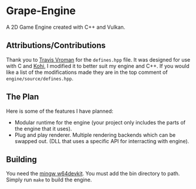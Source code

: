 # Grape-Engine
A 2D Game Engine created with C++ and Vulkan.

## Attributions/Contributions
Thank you to [Travis Vroman](https://github.com/travisvroman) for the ``defines.hpp`` file. It was designed for use with C and [Kohi](https://github.com/travisvroman/kohi), I modified it to better suit my engine and C++. If you would like a list of the modifications made they are in the top comment of ``engine/source/defines.hpp``.

## The Plan
Here is some of the features I have planned:
- Modular runtime for the engine (your project only includes the parts of the engine that it uses).
- Plug and play renderer. Multiple rendering backends which can be swapped out. (DLL that uses a specific API for interracting with engine).

## Building
You need the [mingw w64devkit](https://github.com/skeeto/w64devkit/releases/tag/v1.21.0). You must add the bin directory to path.
Simply run ``make`` to build the engine.